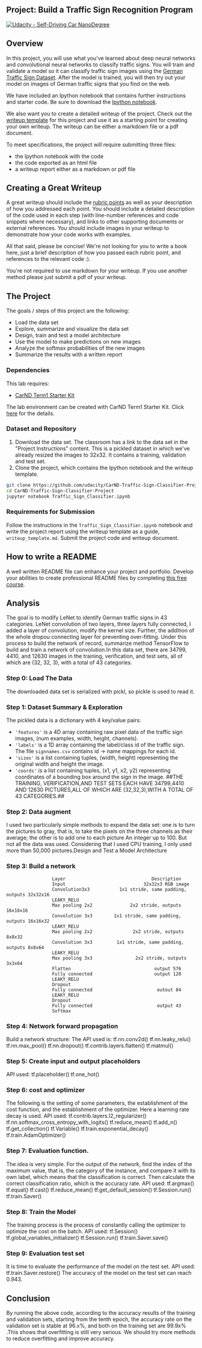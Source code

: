 ## Project: Build a Traffic Sign Recognition Program
[![Udacity - Self-Driving Car NanoDegree](https://s3.amazonaws.com/udacity-sdc/github/shield-carnd.svg)](http://www.udacity.com/drive)

Overview
---
In this project, you will use what you've learned about deep neural networks and convolutional neural networks to classify traffic signs. You will train and validate a model so it can classify traffic sign images using the [German Traffic Sign Dataset](http://benchmark.ini.rub.de/?section=gtsrb&subsection=dataset). After the model is trained, you will then try out your model on images of German traffic signs that you find on the web.

We have included an Ipython notebook that contains further instructions 
and starter code. Be sure to download the [Ipython notebook](https://github.com/udacity/CarND-Traffic-Sign-Classifier-Project/blob/master/Traffic_Sign_Classifier.ipynb). 

We also want you to create a detailed writeup of the project. Check out the [writeup template](https://github.com/udacity/CarND-Traffic-Sign-Classifier-Project/blob/master/writeup_template.md) for this project and use it as a starting point for creating your own writeup. The writeup can be either a markdown file or a pdf document.

To meet specifications, the project will require submitting three files: 
* the Ipython notebook with the code
* the code exported as an html file
* a writeup report either as a markdown or pdf file 

Creating a Great Writeup
---
A great writeup should include the [rubric points](https://review.udacity.com/#!/rubrics/481/view) as well as your description of how you addressed each point.  You should include a detailed description of the code used in each step (with line-number references and code snippets where necessary), and links to other supporting documents or external references.  You should include images in your writeup to demonstrate how your code works with examples.  

All that said, please be concise!  We're not looking for you to write a book here, just a brief description of how you passed each rubric point, and references to the relevant code :). 

You're not required to use markdown for your writeup.  If you use another method please just submit a pdf of your writeup.

The Project
---
The goals / steps of this project are the following:
* Load the data set
* Explore, summarize and visualize the data set
* Design, train and test a model architecture
* Use the model to make predictions on new images
* Analyze the softmax probabilities of the new images
* Summarize the results with a written report

### Dependencies
This lab requires:

* [CarND Term1 Starter Kit](https://github.com/udacity/CarND-Term1-Starter-Kit)

The lab environment can be created with CarND Term1 Starter Kit. Click [here](https://github.com/udacity/CarND-Term1-Starter-Kit/blob/master/README.md) for the details.

### Dataset and Repository

1. Download the data set. The classroom has a link to the data set in the "Project Instructions" content. This is a pickled dataset in which we've already resized the images to 32x32. It contains a training, validation and test set.
2. Clone the project, which contains the Ipython notebook and the writeup template.
```sh
git clone https://github.com/udacity/CarND-Traffic-Sign-Classifier-Project
cd CarND-Traffic-Sign-Classifier-Project
jupyter notebook Traffic_Sign_Classifier.ipynb
```

### Requirements for Submission
Follow the instructions in the `Traffic_Sign_Classifier.ipynb` notebook and write the project report using the writeup template as a guide, `writeup_template.md`. Submit the project code and writeup document.

## How to write a README
A well written README file can enhance your project and portfolio.  Develop your abilities to create professional README files by completing [this free course](https://www.udacity.com/course/writing-readmes--ud777).

## Analysis
The goal is to modify LeNet to identify German traffic signs in 43 categories. LeNet convolution of two layers, three layers fully connected, I added a layer of convolution, modify the kernel size. Further, the addition of the whole dropou connecting layer for preventing over-fitting. Under this process to build the network of record, summarize method TensorFlow to build and train a network of convolution.In this data set, there are 34799, 4410, and 12630 images in the training, verification, and test sets, all of which are (32, 32, 3), with a total of 43 categories.

### Step 0: Load The Data

The downloaded data set is serialized with pickl, so pickle is used to read it.

### Step 1: Dataset Summary & Exploration

The pickled data is a dictionary with 4 key/value pairs:

- `'features'` is a 4D array containing raw pixel data of the traffic sign images, (num examples, width, height, channels).
- `'labels'` is a 1D array containing the label/class id of the traffic sign. The file `signnames.csv` contains id -> name mappings for each id.
- `'sizes'` is a list containing tuples, (width, height) representing the original width and height the image.
- `'coords'` is a list containing tuples, (x1, y1, x2, y2) representing coordinates of a bounding box around the sign in the image. 
##THE TRAINING, VERIFICATION,AND TEST SETS EACH HAVE 34799,4410 AND 12630 PICTURES,ALL OF WHICH ARE (32,32,3),WITH A TOTAL OF 43 CATEGORIES.##

### Step 2: Data augment

I used two particularly simple methods to expand the data set: one is to turn the pictures to gray, that is, to take the pixels on the three channels as their average; the other is to add one to each picture An integer up to 100.
But not all the data was used. Considering that I used CPU training, I only used more than 50,000 pictures.Design and Test a Model Architecture

### Step 3: Build a network

                     Layer                                Description 
                     Input                             32x32x3 RGB image 
                     Convolution3x3           1x1 stride, same padding, outputs 32x32x16 
                     LEAKY_RELU 
                     Max pooling 2x2              2x2 stride, outputs 16x16x16 
                     Convolution 3x3        1x1 stride, same padding, outputs 16x16x32 
                     LEAKY_RELU 
                     Max pooling 2x2               2x2 stride, outputs 8x8x32 
                     Convolution 3x3         1x1 stride, same padding, outputs 8x8x64 
                     LEAKY_RELU 
                     Max pooling 3x3                2x2 stride, outputs 3x3x64 
                     Flatten                               output 576 
                     Fully connected                       output 120 
                     LEAKY_RELU 
                     Dropout 
                     Fully connected                        outout 84 
                     LEAKY_RELU 
                     Dropout 
                     Fully connected                        output 43 
                     Softmax 

### Step 4: Network forward propagation

Build a network structure:
The API used is:
tf.nn.conv2d()
tf.nn.leaky_relu()
tf.nn.max_pool()
tf.nn.dropout()
tf.contrib.layers.flatten()
tf.matmul()

### Step 5: Create input and output placeholders

API used:
tf.placeholder()
tf.one_hot()

### Step 6: cost and optimizer

The following is the setting of some parameters, the establishment of the cost function, and the establishment of the optimizer. Here a learning rate decay is used.
API used:
tf.contrib.layers.l2_regularizer()
tf.nn.softmax_cross_entropy_with_logits()
tf.reduce_mean()
tf.add_n()
tf.get_collection()
tf.Variable()
tf.train.exponential_decay()
tf.train.AdamOptimizer()

### Step 7: Evaluation function.

The idea is very simple. For the output of the network, find the index of the maximum value, that is, the category of the instance, and compare it with its own label, which means that the classification is correct. Then calculate the correct classification ratio, which is the accuracy rate. API used:
tf.argmax()
tf.equal()
tf.cast()
tf.reduce_mean()
tf.get_default_session()
tf.Session.run()
tf.train.Saver()

### Step 8: Train the Model

The training process is the process of constantly calling the optimizer to optimize the cost on the batch. API used:
tf.Session()
tf.global_variables_initializer()
tf.Session.run()
tf.train.Saver.save()


### Step 9: Evaluation test set

It is time to evaluate the performance of the model on the test set. API used:
tf.train.Saver.restore()
The accuracy of the model on the test set can reach 0.943.

## Conclusion

By running the above code, according to the accuracy results of the training and validation sets, starting from the tenth epoch, the accuracy rate on the validation set is stable at 96.x%, and both on the training set are 99.9x% .This shows that overfitting is still very serious. We should try more methods to reduce overfitting and improve accuracy.